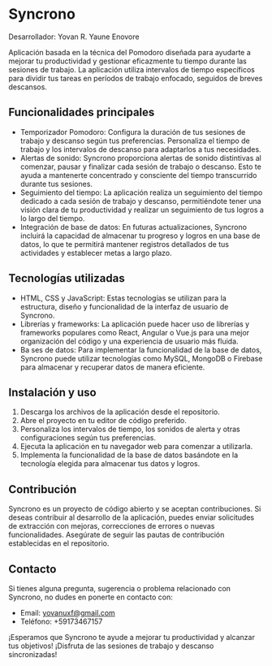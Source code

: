 <h1>Syncrono</h1>
    <span>Desarrollador: Yovan R. Yaune Enovore</span>

<p>Aplicación basada en la técnica del Pomodoro diseñada para ayudarte a mejorar tu productividad y gestionar eficazmente tu tiempo durante las sesiones de trabajo. La aplicación utiliza intervalos de tiempo específicos para dividir tus tareas en períodos de trabajo enfocado, seguidos de breves descansos.</p>

<h2>Funcionalidades principales</h2>

<ul>
  <li>Temporizador Pomodoro: Configura la duración de tus sesiones de trabajo y descanso según tus preferencias. Personaliza el tiempo de trabajo y los intervalos de descanso para adaptarlos a tus necesidades.</li>
  <li>Alertas de sonido: Syncrono proporciona alertas de sonido distintivas al comenzar, pausar y finalizar cada sesión de trabajo o descanso. Esto te ayuda a mantenerte concentrado y consciente del tiempo transcurrido durante tus sesiones.</li>
  <li>Seguimiento del tiempo: La aplicación realiza un seguimiento del tiempo dedicado a cada sesión de trabajo y descanso, permitiéndote tener una visión clara de tu productividad y realizar un seguimiento de tus logros a lo largo del tiempo.</li>
  <li>Integración de base de datos: En futuras actualizaciones, Syncrono incluirá la capacidad de almacenar tu progreso y logros en una base de datos, lo que te permitirá mantener registros detallados de tus actividades y establecer metas a largo plazo.</li>
</ul>

<h2>Tecnologías utilizadas</h2>

<ul>
  <li>HTML, CSS y JavaScript: Estas tecnologías se utilizan para la estructura, diseño y funcionalidad de la interfaz de usuario de Syncrono.</li>
  <li>Librerías y frameworks: La aplicación puede hacer uso de librerías y frameworks populares como React, Angular o Vue.js para una mejor organización del código y una experiencia de usuario más fluida.</li>
  <li>Ba
    ses de datos: Para implementar la funcionalidad de la base de datos, Syncrono puede utilizar tecnologías como MySQL, MongoDB o Firebase para almacenar y recuperar datos de manera eficiente.</li>
</ul>

<h2>Instalación y uso</h2>

<ol>
  <li>Descarga los archivos de la aplicación desde el repositorio.</li>
  <li>Abre el proyecto en tu editor de código preferido.</li>
  <li>Personaliza los intervalos de tiempo, los sonidos de alerta y otras configuraciones según tus preferencias.</li>
  <li>Ejecuta la aplicación en tu navegador web para comenzar a utilizarla.</li>
  <li>Implementa la funcionalidad de la base de datos basándote en la tecnología elegida para almacenar tus datos y logros.</li>
</ol>

<h2>Contribución</h2>

<p>Syncrono es un proyecto de código abierto y se aceptan contribuciones. Si deseas contribuir al desarrollo de la aplicación, puedes enviar solicitudes de extracción con mejoras, correcciones de errores o nuevas funcionalidades. Asegúrate de seguir las pautas de contribución establecidas en el repositorio.</p>

<h2>Contacto</h2>

<p>Si tienes alguna pregunta, sugerencia o problema relacionado con Syncrono, no dudes en ponerte en contacto con:</p>

<ul>
  <li>Email: <a href="mailto:yovanuxf@gmail.com">yovanuxf@gmail.com</a></li>
  <li>Teléfono: +59173467157</li>
</ul>

<p>¡Esperamos que Syncrono te ayude a mejorar tu productividad y alcanzar tus objetivos! ¡Disfruta de las sesiones de trabajo y descanso sincronizadas!</p>

